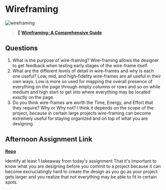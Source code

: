 # Wireframing

![wireframing](https://bcw.blob.core.windows.net/public/img/courses/2293087935019893)

> **📖 [Wireframing: A Comprehensive Guide](https://codeworksacademy.com/fs-student-guide/resources/wk1/06-Wireframing)**

## Questions

1. What is the purpose of wire-framing? 
Wire-framing allows the designer to get feedback when testing early stages of the wire-frame itself.
2. What are the different levels of detail in wire-frames and why is each one useful?
Low, mid, and high-fidelity wire-frames are all useful in their own ways. Low is more so used for mapping the overall presence of everything on the page through empty columns or rows and so on while medium and high start to get into where everything may be located exactly on the page.
3. Do you think wire-frames are worth the Time, Energy, and Effort that they require? Why or Why not?
I think it depends on the scope of the project, because in certain large projects wire-framing can become extremely useful for staying organized and on top of what you are designing.
## Afternoon Assignment Link

**[Repo](https://github.com/ConnerSeely/practice-website)**

Identify at least 1 takeaway from today's assignment
That it's important to know what you are designing before you commit to a project because it can become excruciatingly hard to create the design as you go as your project gets larger and you realize that not everything may be able to fit in certain spots.